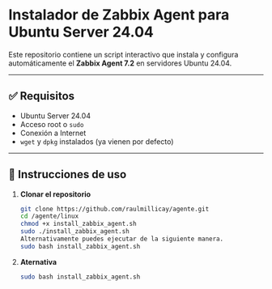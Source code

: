 # Instalador de Zabbix Agent para Ubuntu Server 24.04

Este repositorio contiene un script interactivo que instala y configura automáticamente el **Zabbix Agent 7.2** en servidores Ubuntu 24.04.

---

## ✅ Requisitos

- Ubuntu Server 24.04
- Acceso root o `sudo`
- Conexión a Internet
- `wget` y `dpkg` instalados (ya vienen por defecto)

---

## 🚀 Instrucciones de uso

1. **Clonar el repositorio**
   ```bash
   git clone https://github.com/raulmillicay/agente.git
   cd /agente/linux
   chmod +x install_zabbix_agent.sh
   sudo ./install_zabbix_agent.sh
   Alternativamente puedes ejecutar de la siguiente manera.
   sudo bash install_zabbix_agent.sh

2. **Aternativa**
   ```bash
   sudo bash install_zabbix_agent.sh


   
